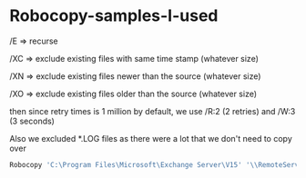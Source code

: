 # Robocopy-samples-I-used


/E => recurse

/XC => exclude existing files with same time stamp (whatever size)

/XN => exclude existing files newer than the source (whatever size)

/XO => exclude existing files older than the source (whatever size)


then since retry times is 1 million by default, we use /R:2 (2 retries) and /W:3 (3 seconds)

Also we excluded *.LOG files as there were a lot that we don't need to copy over

```powershell
Robocopy 'C:\Program Files\Microsoft\Exchange Server\V15' '\\RemoteServer01\c$\Program Files\Microsoft\Exchange Server\V15' /E /XC /XN /XO /R:2 /W:3 /XF *.log
```

